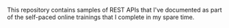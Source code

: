 This repository contains samples of REST APIs that I've documented as part of the self-paced online trainings that I complete in my spare time.
